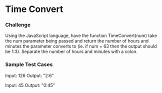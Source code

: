 # Time Convert

### Challenge

Using the JavaScript language, have the function TimeConvert(num) take the num parameter being passed and return the number of hours and minutes the parameter converts to (ie. if num = 63 then the output should be 1:3). Separate the number of hours and minutes with a colon.

### Sample Test Cases

Input: 126
Output: "2:6"

Input: 45
Output: "0:45"
